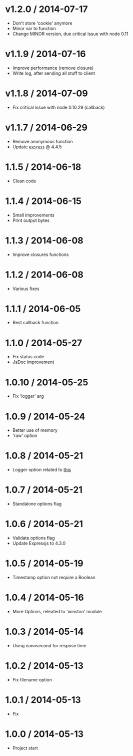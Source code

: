 v1.2.0 / 2014-07-17
==================

  * Don't store 'cookie' anymore
  * Minor var to function
  * Change MINOR version, due critical issue with node 0.11

v1.1.9 / 2014-07-16
==================

  * Improve performance (remove closure)
  * Write log, after sending all stuff to client

v1.1.8 / 2014-07-09
==================

  * Fix critical issue with node 0.10.29 (callback)

v1.1.7 / 2014-06-29
==================

  * Remove anonymous function
  * Update [`express`](https://github.com/visionmedia/express) @ 4.4.5

1.1.5 / 2014-06-18
==================

  * Clean code

1.1.4 / 2014-06-15
==================

  * Small improvements
  * Print output bytes

1.1.3 / 2014-06-08
==================

  * Improve closures functions

1.1.2 / 2014-06-08
==================

  * Various fixes

1.1.1 / 2014-06-05
==================

  * Best callback function

1.1.0 / 2014-05-27
==================

  * Fix status code
  * JsDoc improvement

1.0.10 / 2014-05-25
==================

  * Fix 'logger' arg

1.0.9 / 2014-05-24
==================

  * Better use of memory
  * 'raw' option

1.0.8 / 2014-05-21
==================

  * Logger option related to [this](https://github.com/flatiron/winston#working-with-multiple-loggers-in-winston)

1.0.7 / 2014-05-21
==================

  * Standalone options flag

1.0.6 / 2014-05-21
==================

  * Validate options flag
  * Update Expressjs to 4.3.0

1.0.5 / 2014-05-19
==================

  * Timestamp option not require a Boolean

1.0.4 / 2014-05-16
==================

  * More Options, releated to 'winston' module

1.0.3 / 2014-05-14
==================

  * Using nanosecond for respose time

1.0.2 / 2014-05-13
==================

  * Fix filename option

1.0.1 / 2014-05-13
==================

  * Fix

1.0.0 / 2014-05-13
==================

  * Project start
